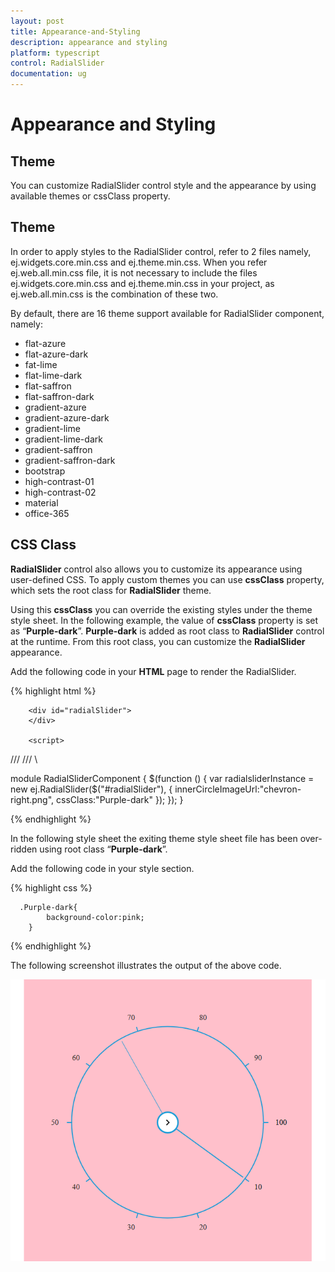```yaml
---
layout: post
title: Appearance-and-Styling
description: appearance and styling
platform: typescript
control: RadialSlider
documentation: ug
---
```


# Appearance and Styling

## Theme

You can customize RadialSlider control style and the appearance by using available themes or cssClass property.

## Theme

In order to apply styles to the RadialSlider control, refer to 2 files namely, ej.widgets.core.min.css and ej.theme.min.css. When you refer ej.web.all.min.css file, it is not necessary to include the files ej.widgets.core.min.css and ej.theme.min.css in your project, as ej.web.all.min.css is the combination of these two. 

By default, there are 16 theme support available for RadialSlider component, namely:

* flat-azure
* flat-azure-dark
* fat-lime
* flat-lime-dark
* flat-saffron
* flat-saffron-dark
* gradient-azure
* gradient-azure-dark
* gradient-lime
* gradient-lime-dark
* gradient-saffron
* gradient-saffron-dark
* bootstrap
* high-contrast-01
* high-contrast-02
* material
* office-365


## CSS Class

**RadialSlider** control also allows you to customize its appearance using user-defined CSS. To apply custom themes you can use **cssClass** property, which sets the root class for **RadialSlider** theme.

Using this **cssClass** you can override the existing styles under the theme style sheet. In the following example, the value of **cssClass** property is set as “**Purple-dark**”. **Purple-dark** is added as root class to **RadialSlider** control at the runtime. From this root class, you can customize the **RadialSlider** appearance.

Add the following code in your **HTML** page to render the RadialSlider.

{% highlight html %}
   
        <div id="radialSlider">
        </div>

        <script>
 /// <reference path="tsfiles/jquery.d.ts" />
 /// <reference path="tsfiles/ej.web.all.d.ts" />\

module RadialSliderComponent {
    $(function () {
        var radialsliderInstance = new ej.RadialSlider($("#radialSlider"), {
                innerCircleImageUrl:"chevron-right.png",
                cssClass:"Purple-dark"
         });
    });
}
        </script>
    
{% endhighlight %}



In the following style sheet the exiting theme style sheet file has been over-ridden using root class “**Purple-dark**”. 

Add the following code in your style section.

{% highlight css %}
        
      .Purple-dark{
            background-color:pink;
        }

{% endhighlight %}

The following screenshot illustrates the output of the above code.

![](Appearance-and-Styling_images\Appearance-and-Styling_images_img1.png)
